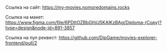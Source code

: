 Ссылка на сайт: https://my-movies.nomoredomains.rocks


Ссылка на макет: https://www.figma.com/file/6PDttOZBbGhVJ5KAlKzBAg/Diploma-(Copy)?type=design&node-id=891-3857

Ссылка на пул реквест: https://github.com/DipGame/movies-explorer-frontend/pull/2